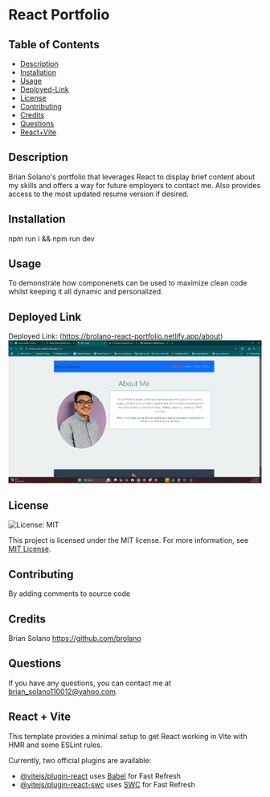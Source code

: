 # React Portfolio

## Table of Contents
- [Description](#description)
- [Installation](#installation)
- [Usage](#usage)
- [Deployed-Link](#deployed-link)
- [License](#license)
- [Contributing](#contributing)
- [Credits](#credits)
- [Questions](#questions)
- [React+Vite](#react-+-vite)

## Description
Brian Solano's portfolio that leverages React to display brief content about my skills and offers a way for future employers to contact me. Also provides access to the most updated resume version if desired.

## Installation
npm run i && npm run dev

## Usage
To demonstrate how componenets can be used to maximize clean code whilst keeping it all dynamic and personalized.

## Deployed Link

Deployed Link: (https://brolano-react-portfolio.netlify.app/about)
![Deployed Link](screenshot.png)


## License
![License: MIT](https://img.shields.io/badge/License-MIT-yellow.svg)

This project is licensed under the MIT license. For more information, see [MIT License](https://opensource.org/licenses/MIT).


## Contributing
By adding comments to source code

## Credits
Brian Solano https://github.com/brolano

## Questions
If you have any questions, you can contact me at [brian_solano110012@yahoo.com](mailto:brian_solano110012@yahoo.com).


## React + Vite

This template provides a minimal setup to get React working in Vite with HMR and some ESLint rules.

Currently, two official plugins are available:

- [@vitejs/plugin-react](https://github.com/vitejs/vite-plugin-react/blob/main/packages/plugin-react/README.md) uses [Babel](https://babeljs.io/) for Fast Refresh
- [@vitejs/plugin-react-swc](https://github.com/vitejs/vite-plugin-react-swc) uses [SWC](https://swc.rs/) for Fast Refresh
